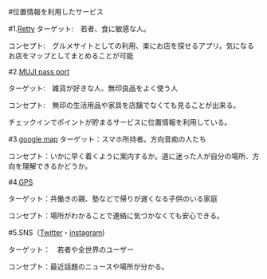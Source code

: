 #位置情報を利用したサービス

#1.[Retty](http://retty.me)
ターゲット:　若者、食に敏感な人。

コンセプト:　グルメサイトとしての利用、楽にお店を探せるアプリ。気になるお店をマップとしてまとめることが可能

#2.[MUJI pass port](http://www.muji.com/jp/passport)

ターゲット:　雑貨が好きな人、無印良品をよく使う人

コンセプト:　無印の生活用品や家具を店舗でなくても見ることが出来る。

チェックインでポイントが貯まるサービスに位置情報を利用している。

#3.[google map](https://www.google.co.jp/maps/@35.673343,139.710388,11z)
ターゲット：スマホ所持者。方向音痴の人たち

コンセプト：いかに早く着くように案内するか。道に迷った人が自分の場所、方向を理解できるかどうか。

#4.[GPS](https://www.nttdocomo.co.jp/service/auto_gps/21611067)

ターゲット：共働きの親、塾などで帰りが遅くなる子供のいる家庭

コンセプト：場所がわかることで連絡に気づかなくても安心できる。

#5.SNS（[Twitter](https://twitter.com/?lang=ja)・[instagram](https://www.instagram.com/accounts/login/?hl=ja))

ターゲット：　若者や全世界のユーザー　　　

コンセプト：最近話題のニュースや場所が分かる。   
